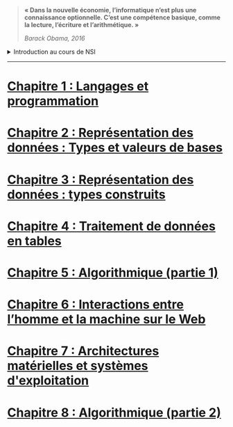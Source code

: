 >__« Dans la nouvelle économie, l’informatique n’est plus une connaissance optionnelle. C’est une compétence basique, comme la lecture, l’écriture et l’arithmétique. »__
>
>_Barack Obama, 2016_
<details>
  <summary>Introduction au cours de NSI</summary> 

  ## NSI pour qui ?
  -	Les élèves attirés par l’informatique et qui veulent en savoir plus (aucun prérequis nécessaire)
  -	Les élèves qui veulent découvrir ou approfondir leur pratique de la programmation
  -	Les élèves qui apprécient la démarche de projet

  ## Les horaires :
  -	__4 heures__ en classe de première 
  -	__6 heures__ en classe de terminale 

  ## Le baccalauréat :
  Épreuve écrite au bac dans la version actuelle du bac mais cela pourrait évoluer vers un oral avec préparation d’un projet informatique...

  ## En classe de première :
  Cet enseignement s’appuie sur l’universalité de quatre concepts fondamentaux et la variété de leurs interactions :
- Les **données**, qui représentent sous une forme numérique unifiée des informations très diverses : textes, images, sons, mesures physiques, sommes d’argent, etc.
- Les **algorithmes**, qui spécifient de façon abstraite et précise des traitements à effectuer sur les données à partir d’opérations élémentaires.
-  Les **langages**, qui permettent de traduire les algorithmes abstraits en programmes textuels ou graphiques de façon à ce qu’ils soient exécutables par les machines.
- Les **machines**, et leurs systèmes d’exploitation, qui permettent d’exécuter des programmes en enchaînant un grand nombre d’instructions simples, assurant la persistance des données par leur stockage, et de gérer les communications. On y inclut les objets connectés et les réseaux.

  À ces concepts s’ajoute un élément transversal : les **interfaces** qui permettent la communication avec les humains, la collecte des données et la commande des systèmes.

  Un enseignement d’informatique ne saurait se réduire à une présentation de concepts ou de méthodes sans permettre aux élèves de se les approprier en développant des **projets applicatifs**.
  Une part de l’horaire de l’enseignement d’au moins un quart du total en classe de première doit être réservée à la conception et à l’élaboration de projets conduits par des groupes de deux à quatre élèves.

</details>

---  

# [Chapitre 1 : Langages et programmation](../1.LANGAGES)

# [Chapitre 2 : Représentation des données : Types et valeurs de bases](../2.TYPES_BASE)

# [Chapitre 3 : Représentation des données : types construits](../_ressources_/3.TYPES_CONSTRUITS)

# [Chapitre 4 : Traitement de données en tables](../4.TABLES)

# [Chapitre 5 : Algorithmique (partie 1)](../5.ALGO_1)

# [Chapitre 6 : Interactions entre l’homme et la machine sur le Web](../6.WEB)

# [Chapitre 7 : Architectures matérielles et systèmes d'exploitation](../7.ARCHI)

# [Chapitre 8 : Algorithmique (partie 2)](../4.ALGO_2)
